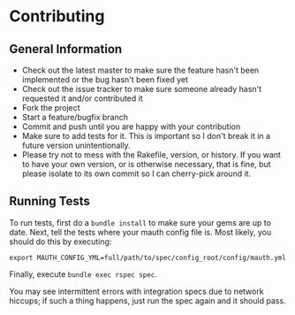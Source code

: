 # Contributing

## General Information

* Check out the latest master to make sure the feature hasn't been implemented or the bug hasn't been fixed yet
* Check out the issue tracker to make sure someone already hasn't requested it and/or contributed it
* Fork the project
* Start a feature/bugfix branch
* Commit and push until you are happy with your contribution
* Make sure to add tests for it. This is important so I don't break it in a future version unintentionally.
* Please try not to mess with the Rakefile, version, or history. If you want to have your own version, or is otherwise necessary, that is fine, but please isolate to its own commit so I can cherry-pick around it.

## Running Tests

To run tests, first do a `bundle install` to make sure your gems are up to date.  Next, tell the tests where your mauth config 
file is.  Most likely, you should do this by executing:

```
export MAUTH_CONFIG_YML=full/path/to/spec/config_root/config/mauth.yml
```

Finally, execute `bundle exec rspec spec`.  

You may see intermittent errors with integration specs due to network hiccups; if such a thing happens, just run the spec again and
it should pass.
